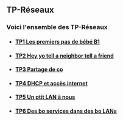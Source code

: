 ## TP-Réseaux                             
### **Voici l'ensemble des TP-Réseaux**
- #### [TP1  Les premiers pas de bébé B1](<TP1  Les premiers pas de bébé B1>)
- #### [TP2 Hey yo tell a neighbor tell a friend](<TP2 Hey yo tell a neighbor tell a friend>)
- #### [TP3 Partage de co](<TP3 Partage de co>)
- #### [TP4 DHCP et accès internet](<TP4 DHCP et accès internet>)
- #### [TP5 Un ptit LAN à nous](<TP5 Un ptit LAN à nous>)
- #### [TP6 Des bo services dans des bo LANs](<TP6 Des bo services dans des bo LANs>)
